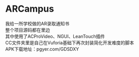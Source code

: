 # ARCampus
我给一所学校做的AR录取通知书<br>
整个项目源码都在里边<br>
其中使用了ACProVideo、NGUI、LeanTouch插件<br>
CC文件夹里是自己在Vuforia基础下再次封装简化开发难度的脚本<br>
APK下载地址：pgyer.com/GDSDXY<br>
